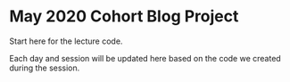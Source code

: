 # May 2020 Cohort Blog Project

Start here for the lecture code.

Each day and session will be updated here based on the code we created during the session.
